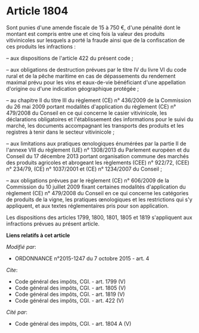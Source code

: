 # Article 1804

Sont punies d'une amende fiscale de 15 à 750 €, d'une pénalité dont le montant est compris entre une et cinq fois la valeur
des produits vitivinicoles sur lesquels a porté la fraude ainsi que de la confiscation de ces produits les infractions :

– aux dispositions de l'article 422 du présent code ;

– aux obligations de destruction prévues par le titre IV du livre VI du code rural et de la pêche maritime en cas de
dépassements du rendement maximal prévu pour les vins et eaux-de-vie bénéficiant d'une appellation d'origine ou d'une
indication géographique protégée ;

– au chapitre II du titre III du règlement (CE) n° 436/2009 de la Commission du 26 mai 2009 portant modalités d'application
du règlement (CE) n° 479/2008 du Conseil en ce qui concerne le casier vitivinicole, les déclarations obligatoires et
l'établissement des informations pour le suivi du marché, les documents accompagnant les transports des produits et les
registres à tenir dans le secteur vitivinicole ;

– aux limitations aux pratiques œnologiques énumérées par la partie II de l'annexe VIII du règlement (UE) n° 1308/2013 du
Parlement européen et du Conseil du 17 décembre 2013 portant organisation commune des marchés des produits agricoles et
abrogeant les règlements (CEE) n° 922/72, (CEE) n° 234/79, (CE) n° 1037/2001 et (CE) n° 1234/2007 du Conseil ;

– aux obligations prévues par le règlement (CE) n° 606/2009 de la Commission du 10 juillet 2009 fixant certaines modalités
d'application du règlement (CE) n° 479/2008 du Conseil en ce qui concerne les catégories de produits de la vigne, les
pratiques œnologiques et les restrictions qui s'y appliquent, et aux textes réglementaires pris pour son application.

Les dispositions des articles 1799, 1800, 1801, 1805 et 1819 s'appliquent aux infractions prévues au présent article.

**Liens relatifs à cet article**

_Modifié par_:

  - ORDONNANCE n°2015-1247 du 7 octobre 2015 - art. 4

_Cite_:

  - Code général des impôts, CGI. - art. 1799 (V)
  - Code général des impôts, CGI. - art. 1805 (V)
  - Code général des impôts, CGI. - art. 1819 (V)
  - Code général des impôts, CGI. - art. 422 (V)

_Cité par_:

  - Code général des impôts, CGI. - art. 1804 A (V)
